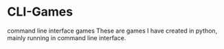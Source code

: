 # CLI-Games
command line interface games
These are games I have created in python, mainly running in command line interface.
